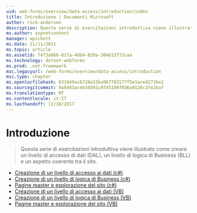 ```yaml
---
uid: web-forms/overview/data-access/introduction/index
title: Introduzione | Documenti Microsoft
author: rick-anderson
description: Questa serie di esercitazioni introduttiva viene illustrato come creare un livello di accesso di dati (DAL), un livello di logica di Business (BLL) e un aspetto coerente tra il sito.
ms.author: aspnetcontent
manager: wpickett
ms.date: 11/11/2011
ms.topic: article
ms.assetid: 74f3a86b-81fa-4d64-820a-304613f72caa
ms.technology: dotnet-webforms
ms.prod: .net-framework
msc.legacyurl: /web-forms/overview/data-access/introduction
msc.type: chapter
ms.openlocfilehash: 631849ac6728a31ba967783177f5e1aced2716e2
ms.sourcegitcommit: 9a9483aceb34591c97451997036a9120c3fe2baf
ms.translationtype: MT
ms.contentlocale: it-IT
ms.lasthandoff: 11/10/2017
---
```

<a name="introduction"></a>Introduzione
====================
> Questa serie di esercitazioni introduttiva viene illustrato come creare un livello di accesso di dati (DAL), un livello di logica di Business (BLL) e un aspetto coerente tra il sito.


- [Creazione di un livello di accesso ai dati (c#)](creating-a-data-access-layer-cs.md)
- [Creazione di un livello di logica di Business (c#)](creating-a-business-logic-layer-cs.md)
- [Pagine master e esplorazione del sito (c#)](master-pages-and-site-navigation-cs.md)
- [Creazione di un livello di accesso ai dati (VB)](creating-a-data-access-layer-vb.md)
- [Creazione di un livello di logica di Business (VB)](creating-a-business-logic-layer-vb.md)
- [Pagine master e esplorazione del sito (VB)](master-pages-and-site-navigation-vb.md)
